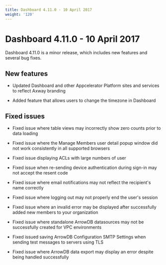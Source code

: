 ```yaml
---
title: Dashboard 4.11.0 - 10 April 2017
weight: '120'
---
```


# Dashboard 4.11.0 - 10 April 2017

Dashboard 4.11.0 is a minor release, which includes new features and several bug fixes.

## New features

* Updated Dashboard and other Appcelerator Platform sites and services to reflect Axway branding

* Added feature that allows users to change the timezone in Dashboard

## Fixed issues

* Fixed issue where table views may incorrectly show zero counts prior to data loading

* Fixed issue where the Manage Members user detail popup window did not work consistently in all supported browsers

* Fixed issue displaying ACLs with large numbers of user

* Fixed issue when re-sending device authentication during sign-in may not accept the resent code

* Fixed issue where email notifications may not reflect the recipient's name correctly

* Fixed issue where logging out may not properly end the user's session

* Fixed issue where an invalid error may be displayed after successfully added new members to your organization

* Fixed issue where standalone ArrowDB datasources may not be successfully created for VPC environments

* Fixed issued saving ArrowDB Configuration SMTP Settings when sending test messages to servers using TLS

* Fixed issue where ArrowDB data export may display an error despite being handled successfully
